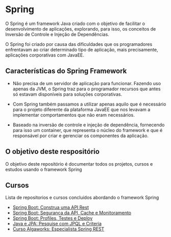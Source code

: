 # Spring
O Spring é um framework Java criado com o objetivo de facilitar o desenvolvimento de aplicações, explorando, para isso, os conceitos de Inversão de Controle e Injeção de Dependências.

O Spring foi criado por causa das dificuldades que os programadores enfrentavam ao criar determinado tipo de aplicação, mais precisamente, aplicações corporativas com JavaEE.

## Características do Spring Framework

+ Não precisa de um servidor de aplicação para funcionar. Fazendo uso apenas da JVM, o Spring traz para o programador recursos que antes só estavam disponíveis para soluções corporativas.

+ Com Spring também passamos a utilizar apenas aquilo que é necessário para o projeto diferente da plataforma JavaEE que nos levavam a implementar comportamentos que não eram necessários.

+ Baseado na inversão de controle e injeção de dependência, fornecendo para isso um container, que representa o núcleo do framework e que é responsável por criar e gerenciar os componentes da aplicação.

## O objetivo deste respositório

O objetivo deste repositório é documentar todos os projetos, cursos e estudos usando o framework Spring

## Cursos

Lista de repositorios e cursos concluidos abordando o framework Spring

+ [Spring Boot: Construa uma API Rest](spring-boot-parte01)
+ [Spring Boot: Segurança da API, Cache e Monitoramento](spring-boot-parte02)
+ [Spring Boot: Profiles, Testes e Deploy](spring-boot-parte03)
+ [Java e JPA: Pesquise com JPQL e Criteria](jpa)
+ [Curso Algaworks: Especialista Spring REST](especialista-spring-rest)
